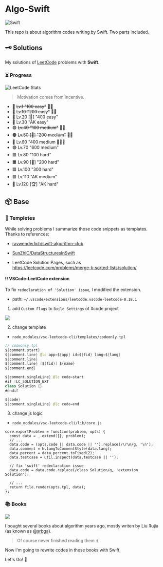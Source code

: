 # Algo-Swift

![Swift](https://img.shields.io/badge/Swift-%23FF4088.svg?&style=for-the-badge&logo=swift&logoColor=white)

This repo is about algorithm codes writing by Swift. Two parts included.

## 🗝 Solutions

My solutions of [LeetCode](https://leetcode.com/problemset/all/) problems with **Swift**.

### ⏳ Progress

![LeetCode Stats](https://leetcard.jacoblin.cool/ryderfang?theme=light&font=Fjord%20One&ext=activity&width=555)

> Motivation comes from incentive.

- 🔸 ~~Lv.1 "100 easy"~~ 🎯🎉
- 🔹 ~~Lv.10 "200 easy"~~ 🎯🎉
- 🔶 Lv.20 [🥉] "400 easy"
- 🔷 Lv.30 "AK easy"
- 🟢 ~~Lv.40 "100 medium"~~ 🎯🎉
- 🟠 ~~Lv.50 [🥈] "200 medium"~~ 🎯🎉
- 🔵 Lv.60 "400 medium 🚶🚶🚶
- 🟣 Lv.70 "600 medium"
- 🟩 Lv.80 "100 hard"
- 🟧 Lv.90 [🥇] "200 hard"
- 🟦 Lv.100 "300 hard"
- 🟪 Lv.110 "AK medium"
- 🔱 Lv.120 [🏆] "AK hard"

## 📦 Base

### 📔 Templetes

While solving problems I summarize those code snippets as templates. Thanks to references:

* [raywenderlich/swift-algorithm-club](https://github.com/raywenderlich/swift-algorithm-club)

* [SunZhiC/DataStructuresInSwift](https://github.com/SunZhiC/DataStructuresInSwift)

* LeetCode Solution Pages, such as https://leetcode.com/problems/merge-k-sorted-lists/solution/

#### ‼️ VSCode-LeetCode extension

To fix `redeclaration of 'Solution' issue`, I modified the extension.

* path: `~/.vscode/extensions/leetcode.vscode-leetcode-0.18.1`


1. add `Custom Flags` to `Build Settings` of Xcode project

![](https://ryder-1252249141.cos.ap-shanghai.myqcloud.com/uPic/2022-11-13-EycSUM.png)

2. change template

* `node_modules/vsc-leetcode-cli/templates/codeonly.tpl`

```swift
// codeonly.tpl
${comment.start}
${comment.line} @lc app=${app} id=${fid} lang=${lang}
${comment.line}
${comment.line} [${fid}] ${name}
${comment.end}

${comment.singleLine} @lc code=start
#if !LC_SOLUTION_EXT
class Solution {}
#endif

${code}
${comment.singleLine} @lc code=end
```

3. change js logic

* `node_modules/vsc-leetcode-cli/lib/core.js`

```
core.exportProblem = function(problem, opts) {
  const data = _.extend({}, problem);
  // ... 
  data.code = (opts.code || data.code || '').replace(/\r\n/g, '\n');
  data.comment = h.langToCommentStyle(data.lang);
  data.percent = data.percent.toFixed(2);
  data.testcase = util.inspect(data.testcase || '');

  // fix 'swift' redeclaration issue
  data.code = data.code.replace(/class Solution/g, 'extension Solution');

  // ...
  return file.render(opts.tpl, data);
};
```

### 📚 Books

![](https://ryder-1252249141.cos.ap-shanghai.myqcloud.com/uPic/2022-11-15-ZoByQo.png)

I bought several books about algorithm years ago, mostly writen by Liu Rujia (as known as [@srbga](https://www.topcoder.com/members/srbga)).

> Of course never finished reading them :(

Now I'm going to rewrite codes in these books with Swift.

Let's Go! 🖖
